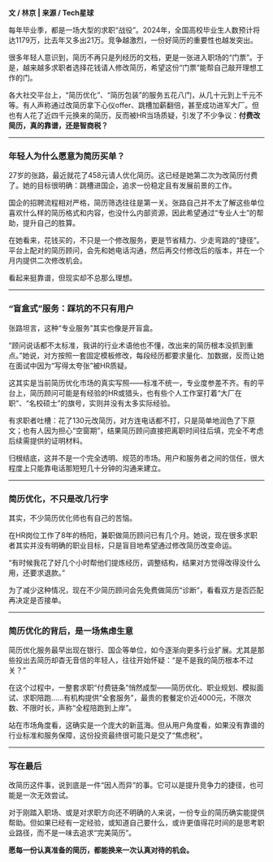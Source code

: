 **文 / 林京 | 来源 / Tech星球**

每年毕业季，都是一场大型的求职“战役”。2024年，全国高校毕业生人数预计将达1179万，比去年又多出21万。竞争越激烈，一份好简历的重要性也越发突出。

很多年轻人意识到，简历不再只是列经历的文档，更是一张进入职场的“门票”。于是，越来越多求职者选择花钱请人修改简历，希望这份“门票”能帮自己敲开理想工作的门。

各大社交平台上，“简历优化”、“简历包装”的服务五花八门，从几十元到上千元不等。有人声称通过改简历拿下心仪offer、跳槽加薪翻倍，甚至成功进军大厂。但也有人花了近四千元换来的简历，反而被HR当场质疑，引发了不少争议：**付费改简历，真的靠谱，还是智商税？**

---

### 年轻人为什么愿意为简历买单？

27岁的张路，最近就花了458元请人优化简历。这已经是她第二次为改简历付费了。她的目标很明确：跳槽进国企，追求一份稳定且有发展前景的工作。

国企的招聘流程相对严格，简历筛选往往是第一关。张路自己并不太了解这些单位喜欢什么样的简历格式和内容，也没什么内部资源，因此希望通过“专业人士”的帮助，提升自己的胜算。

在她看来，花钱买的，不只是一个修改服务，更是节省精力、少走弯路的“捷径”。平台上配对的简历顾问，会先和她电话沟通，然后再交付修改后的版本，并在一个月内提供二次修改机会。

看起来挺靠谱，但现实却不总那么理想。

---

### “盲盒式”服务：踩坑的不只有用户

张路坦言，这种“专业服务”其实也像是开盲盒。

“顾问说话都不太标准，我讲的行业术语他也不懂，改出来的简历根本没抓到重点。”她说，对方按照一套固定模板修改，每段经历都要求量化、加数据，反而让她在面试中因为“写得太夸张”被HR质疑。

这其实是当前简历优化市场的真实写照——标准不统一，专业度参差不齐。有的平台上，简历顾问可能是有经验的HR或猎头，也有些个人工作室打着“大厂在职”、“名校硕士”的旗号，实则并没有太多实际经验。

有求职者吐槽：花了130元改简历，对方连电话都不打，只是简单地润色了下原文；也有人因为担心“空窗期”，结果简历顾问直接把离职时间往后填，完全不考虑后续需提供的证明材料。

归根结底，这并不是一个完全透明、规范的市场。用户和服务者之间的信任，很大程度上只能靠电话那短短几十分钟的沟通来建立。

---

### 简历优化，不只是改几行字

其实，不少简历优化师也有自己的苦恼。

在HR岗位工作了8年的杨阳，兼职做简历顾问已有几个月。她说，现在很多求职者其实并没有明确的职业目标，只是盲目地希望通过修改简历改变命运。

“有时候我花了好几个小时帮他们提炼经历，调整结构，结果对方觉得改得没什么用，还要求退款。”

为了减少这种情况，现在不少简历顾问会先免费做简历“诊断”，看看双方是否匹配再决定是否接单。

---

### 简历优化的背后，是一场焦虑生意

简历优化服务最早出现在银行、国企等单位，如今逐渐向更多行业扩展。尤其是那些投出去简历却杳无音信的年轻人，往往开始怀疑：“是不是我的简历根本不过关？”

在这个过程中，一整套求职“付费链条”悄然成型——简历优化、职业规划、模拟面试、求职陪跑……有机构提供“全套服务”，最贵的套餐定价近4000元，不限次数、不限时长，声称“全程陪跑到上岸”。

站在市场角度看，这确实是一个庞大的新蓝海。但从用户角度看，如果没有靠谱的行业标准和服务保障，这份投资最终很可能只是交了“焦虑税”。

---

### 写在最后

改简历这件事，说到底是一件“因人而异”的事。它可以是提升竞争力的捷径，也可能是一次无效尝试。

对于刚踏入职场、或是对求职方向还不明确的人来说，一份专业的简历确实能提供帮助。但如果已经有一定经验，或知道自己要什么，或许更值得花时间的是思考职业路径，而不是一味去追求“完美简历”。

**愿每一份认真准备的简历，都能换来一次认真对待的机会。**

